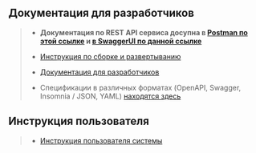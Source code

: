 [//]: # (# Соглашения и документация)

<!-- TOC -->
<!-- TOC -->

## Документация для разработчиков

> * **Документация по REST API сервиса
    досупна в [Postman по этой ссылке](https://documenter.getpostman.com/view/19531635/2s8YKGkMUW#c8d83c14-f4ae-43b6-990c-69512823226d)
> и [в SwaggerUI по данной ссылке](https://app.swaggerhub.com/apis-docs/NGUENVICTOR/realty-value_calculator/1.0.0)**
>
> * [Инструкция по сборке и развертыванию](./deployment)
>
> * [Документация для разработчиков](./developers)
> 
> * Спецификации в различных форматах (OpenAPI, Swagger, Insomnia / JSON, YAML) [находятся здесь](./specs/)


## Инструкция пользователя
> * [Инструкция пользователя системы](./user)

